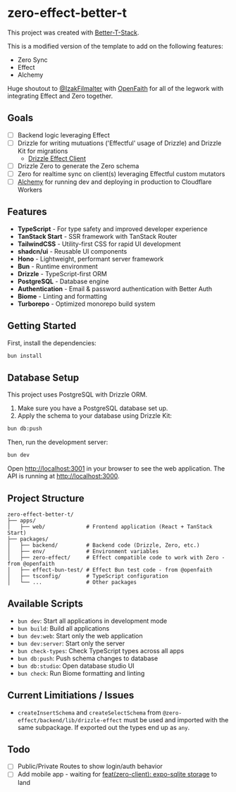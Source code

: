 # zero-effect-better-t

This project was created with [Better-T-Stack](https://github.com/AmanVarshney01/create-better-t-stack).

This is a modified version of the template to add on the following features:

- Zero Sync
- Effect
- Alchemy

Huge shoutout to [@IzakFilmalter](https://x.com/IzakFilmalter) with [OpenFaith](https://github.com/FaithBase-AI/openfaith) for all of the legwork with integrating Effect and Zero together.

## Goals

- [ ] Backend logic leveraging Effect
- [ ] Drizzle for writing mutuations ('Effectful' usage of Drizzle) and Drizzle Kit for migrations
  - [Drizzle Effect Client](packages/backend/src/db/client.ts)
- [ ] Drizzle Zero to generate the Zero schema
- [ ] Zero for realtime sync on client(s) leveraging Effectful custom mutators
- [ ] [Alchemy](https://alchemy.run/) for running dev and deploying in production to Cloudflare Workers

## Features

- **TypeScript** - For type safety and improved developer experience
- **TanStack Start** - SSR framework with TanStack Router
- **TailwindCSS** - Utility-first CSS for rapid UI development
- **shadcn/ui** - Reusable UI components
- **Hono** - Lightweight, performant server framework
- **Bun** - Runtime environment
- **Drizzle** - TypeScript-first ORM
- **PostgreSQL** - Database engine
- **Authentication** - Email & password authentication with Better Auth
- **Biome** - Linting and formatting
- **Turborepo** - Optimized monorepo build system

## Getting Started

First, install the dependencies:

```bash
bun install
```

## Database Setup

This project uses PostgreSQL with Drizzle ORM.

1. Make sure you have a PostgreSQL database set up.
2. Apply the schema to your database using Drizzle Kit:

```bash
bun db:push
```

Then, run the development server:

```bash
bun dev
```

Open [http://localhost:3001](http://localhost:3001) in your browser to see the web application.
The API is running at [http://localhost:3000](http://localhost:3000).

## Project Structure

```text
zero-effect-better-t/
├── apps/
│   ├── web/             # Frontend application (React + TanStack Start)
├── packages/
│   ├── backend/         # Backend code (Drizzle, Zero, etc.)
│   ├── env/             # Environment variables
│   ├── zero-effect/     # Effect compatible code to work with Zero - from @openfaith
│   ├── effect-bun-test/ # Effect Bun test code - from @openfaith
│   ├── tsconfig/        # TypeScript configuration
│   └── ...              # Other packages
```

## Available Scripts

- `bun dev`: Start all applications in development mode
- `bun build`: Build all applications
- `bun dev:web`: Start only the web application
- `bun dev:server`: Start only the server
- `bun check-types`: Check TypeScript types across all apps
- `bun db:push`: Push schema changes to database
- `bun db:studio`: Open database studio UI
- `bun check`: Run Biome formatting and linting

## Current Limitiations / Issues

- `createInsertSchema` and `createSelectSchema` from `@zero-effect/backend/lib/drizzle-effect` must be used and imported  with the same subpackage. If exported out the types end up as `any`.

## Todo

- [ ] Public/Private Routes to show login/auth behavior
- [ ] Add mobile app - waiting for [feat(zero-client): expo-sqlite storage](https://github.com/rocicorp/mono/pull/4669) to land
